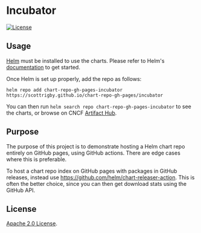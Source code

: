 # Incubator

[![License](https://img.shields.io/badge/License-Apache%202.0-blue.svg)](https://opensource.org/licenses/Apache-2.0)

## Usage

[Helm](https://helm.sh) must be installed to use the charts.
Please refer to Helm's [documentation](https://helm.sh/docs/) to get started.

Once Helm is set up properly, add the repo as follows:

```console
helm repo add chart-repo-gh-pages-incubator https://scottrigby.github.io/chart-repo-gh-pages/incubator
```

You can then run `helm search repo chart-repo-gh-pages-incubator` to see the charts, or browse on CNCF [Artifact Hub](https://artifacthub.io/packages/search?page=1&repo=helm-incubator).

## Purpose

The purpose of this project is to demonstrate hosting a Helm chart repo entirely on GitHub pages, using GitHub actions.
There are edge cases where this is preferable.

To host a chart repo index on GitHub pages with packages in GitHub releases, instead use <https://github.com/helm/chart-releaser-action>.
This is often the better choice, since you can then get download stats using the GitHub API.

## License

<!-- Keep full URL links to repo files because this README syncs from main to gh-pages.  -->
[Apache 2.0 License](https://github.com/scottrigby/chart-repo-gh-pages/blob/main/LICENSE).
